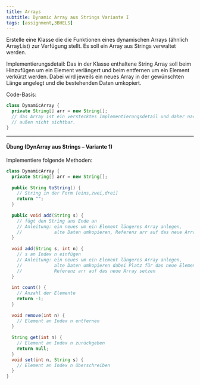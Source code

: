 ```yaml
---
title: Arrays
subtitle: Dynamic Array aus Strings Variante I
tags: [assignment,3BHELS]
---
```


Erstelle eine Klasse die die Funktionen eines dynamischen Arrays (ähnlich ArrayList) zur Verfügung stellt. Es soll ein Array aus Strings verwaltet werden.

Implementierungsdetail: Das in der Klasse enthaltene String Array soll beim Hinzufügen um ein Element verlängert und beim entfernen um ein Element verkürzt werden. Dabei wird jeweils ein neues Array in der gewünschten Länge angelegt und die bestehenden Daten umkopiert.

Code-Basis:

```java
class DynamicArray {
  private String[] arr = new String[];
  // das Array ist ein verstecktes Implementierungsdetail und daher nach
  // außen nicht sichtbar.
}
```





---

#### Übung (DynArray aus Strings – Variante 1)

Implementiere folgende Methoden:

```java
class DynamicArray {
  private String[] arr = new String[];
  
  public String toString() {
    // String in der Form [eins,zwei,drei]
    return "";
  }
  
  public void add(String s) {
    // fügt den String ans Ende an
    // Anleitung: ein neues um ein Element längeres Array anlegen, 
    //            alte Daten umkopieren, Referenz arr auf das neue Array setzen
  }
  
  void add(String s, int n) {
    // s an Index n einfügen
    // Anleitung: ein neues um ein Element längeres Array anlegen, 
    //            alte Daten umkopieren dabei Platz für das neue Element lassen,
    //            Referenz arr auf das neue Array setzen
  }
  
  int count() {
    // Anzahl der Elemente
    return -1;
  }
  
  void remove(int n) {
    // Element an Index n entfernen
  }
  
  String get(int n) {
    // Element an Index n zurückgeben
    return null;
  }
  void set(int n, String s) {
    // Element an Index n überschreiben
  }
}
```